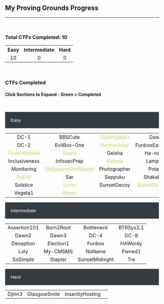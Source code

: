 ## My Proving Grounds Progress

---

<br>

### Total CTFs Completed: 10

<table>
  <tr>
    <th style="text-align:center">Easy</th>
    <th style="text-align:center">Intermediate</th>
    <th style="text-align:center">Hard</th>
  </tr>
  <tr>
    <td style="text-align:center">10</td>
    <td style="text-align:center">0</td>
    <td style="text-align:center">0</td>
  </tr>
</table>

<br>

<html>
<head>
<meta name="viewport" content="width=device-width, initial-scale=1">
<style>
.collapsible {
  background-color: #343C42;
  color: white;
  cursor: pointer;
  padding: 18px;
  width: 100%;
  border: none;
  text-align: left;
  outline: none;
  font-size: 15px;
}

.active, .collapsible:hover {
  background-color: #777777;
}

.content {
  padding: 0 18px;
  max-height: 0;
  overflow: hidden;
  transition: max-height 0.2s ease-out;
  color: #EAEAEA
  background-color: #F1F1F1;
}
</style>
</head>
<body>

<h3>CTFs Completed</h3>
<h4>Click Sections to Expand - Green = Completed</h4>

<br>

<button class="collapsible">Easy</button>
<div class="content">
  <table>
    <tr>
      <td style="text-align:center">DC-1</td>
      <td style="text-align:center">BBSCute</td>
      <td style="color:#B5E853;text-align:center">CyberSploit1</td>
      <td style="text-align:center">Dawn</td>
    </tr>
    <tr>
      <td style="text-align:center">DC-2</td>
      <td style="text-align:center">EvilBox-One</td>
      <td style="color:#B5E853;text-align:center">FunboxEasy</td>
      <td style="text-align:center">FunboxEasyEnum</td>
    </tr>
    <tr>
      <td style="color:#B5E853;text-align:center">FunboxRookie</td>
      <td style="color:#B5E853;text-align:center">Gaara</td>
      <td style="text-align:center">Geisha</td>
      <td style="text-align:center">Ha-natraj</td>
    </tr>
    <tr>
      <td style="text-align:center">Inclusiveness</td>
      <td style="text-align:center">InfosecPrep</td>
      <td style="color:#B5E853;text-align:center">Katana</td>
      <td style="text-align:center">Lampiao</td>
    </tr>
    <tr>
      <td style="text-align:center">Monitoring</td>
      <td style="color:#B5E853;text-align:center">OnSystemShellDredd</td>
      <td style="text-align:center">Photographer</td>
      <td style="text-align:center">Potato</td>
    </tr>
    <tr>
      <td style="color:#B5E853;text-align:center">PyExp</td>
      <td style="text-align:center">Sar</td>
      <td style="text-align:center">Seppuku</td>
      <td style="text-align:center">Shakabrah</td>
    </tr>
    <tr>
      <td style="text-align:center">Solstice</td>
      <td style="color:#B5E853;text-align:center">Sumo</td>
      <td style="text-align:center">SunsetDecoy</td>
      <td style="color:#B5E853;text-align:center">SunsetNoontide</td>
    </tr>
    <tr>
      <td style="text-align:center">Vegeta1</td>
      <td style="color:#B5E853;text-align:center">Wpwn</td>
      <td style="text-align:center"></td>
      <td style="text-align:center"></td>
    </tr>
  </table>
</div>
<button class="collapsible">Intermediate</button>
<div class="content">
  <table>
    <tr>
      <td style="text-align:center">Assertion101</td>
      <td style="text-align:center">Born2Root</td>
      <td style="text-align:center">Bottleneck</td>
      <td style="text-align:center">BTRSys2.1</td>
    </tr>
    <tr>
      <td style="text-align:center">Dawn2</td>
      <td style="text-align:center">Dawn3</td>
      <td style="text-align:center">DC-4</td>
      <td style="text-align:center">DC-9</td>
    </tr>
    <tr>
      <td style="text-align:center">Deception</td>
      <td style="text-align:center">Election1</td>
      <td style="text-align:center">Funbox</td>
      <td style="text-align:center">HAWordy</td>
    </tr>
    <tr>
      <td style="text-align:center">Loly</td>
      <td style="text-align:center">My-CMSMS</td>
      <td style="text-align:center">NoName</td>
      <td style="text-align:center">Pwned1</td>
    </tr>
    <tr>
      <td style="text-align:center">SoSimple</td>
      <td style="text-align:center">Stapler</td>
      <td style="text-align:center">SunsetMidnight</td>
      <td style="text-align:center">Tre</td>
    </tr>
  </table>
</div>
<button class="collapsible">Hard</button>
<div class="content">
  <table>
    <tr>
      <td style="text-align:center">Djinn3</td>
      <td style="text-align:center">GlasgowSmile</td>
      <td style="text-align:center">InsanityHosting</td>
      <td style="text-align:center"></td>
    </tr>
  </table>
</div>

<script>
var coll = document.getElementsByClassName("collapsible");
var i;

for (i = 0; i < coll.length; i++) {
  coll[i].addEventListener("click", function() {
    this.classList.toggle("active");
    var content = this.nextElementSibling;
    if (content.style.maxHeight){
      content.style.maxHeight = null;
    } else {
      content.style.maxHeight = content.scrollHeight + "px";
    } 
  });
}
</script>

</body>
</html>